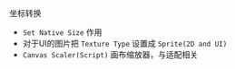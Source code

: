 坐标转换
* `Set Native Size` 作用
* 对于UI的图片把 `Texture Type` 设置成 `Sprite(2D and UI)`
* `Canvas Scaler(Script)` 画布缩放器，与适配相关